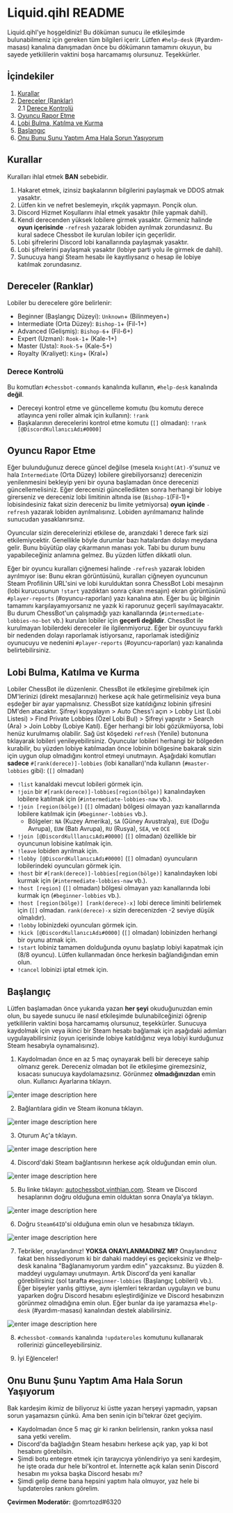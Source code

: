 ﻿Liquid.qihl README
===

Liquid.qihl'ye hoşgeldiniz! Bu döküman sunucu ile etkileşimde bulunabilmeniz için gereken tüm bilgileri içerir. Lütfen `#help-desk` (#yardım-masası) kanalına danışmadan önce bu dökümanın tamamını okuyun, bu sayede yetkililerin vaktini boşa harcamamış olursunuz. Teşekkürler.

## İçindekiler

1. [Kurallar](#kurallar)  
2. [Dereceler (Ranklar)](#dereceler-ranklar)  
	2.1 [Derece Kontrolü](#derece-kontrolü)  
3. [Oyuncu Rapor Etme](#oyuncu-rapor-etme)  
4. [Lobi Bulma, Katılma ve Kurma](#lobi-bulma-katılma-ve-kurma)  
5. [Başlangıç](#başlangıç)
6. [Onu Bunu Şunu Yaptım Ama Hala Sorun Yaşıyorum](#onu-bunu-şunu-yaptım-ama-hala-sorun-yaşıyorum)

## Kurallar
Kuralları ihlal etmek **BAN** sebebidir.

1. Hakaret etmek, izinsiz başkalarının bilgilerini paylaşmak ve DDOS atmak yasaktır.
2. Lütfen kin ve nefret beslemeyin, ırkçılık yapmayın. Ponçik olun.
3. Discord Hizmet Koşullarını ihlal etmek yasaktır (hile yapmak dahil).
4. Kendi derecenden yüksek lobilere girmek yasaktır. Girmeniz halinde **oyun içerisinde** `-refresh` yazarak lobiden ayrılmak zorundasınız. Bu kural sadece Chessbot ile kurulan lobiler için geçerlidir.
5. Lobi şifrelerini Discord lobi kanallarında paylaşmak yasaktır.
6. Lobi şifrelerini paylaşmak yasaktır (lobiye parti yolu ile girmek de dahil).
7. Sunucuya hangi Steam hesabı ile kayıtlıysanız o hesap ile lobiye katılmak zorundasınız.

## Dereceler (Ranklar)
Lobiler bu derecelere göre belirlenir:

- Beginner (Başlangıç Düzeyi): `Unknown`+ (Bilinmeyen+)
- Intermediate (Orta Düzey): `Bishop-1`+ (Fil-1+)
- Advanced (Gelişmiş): `Bishop-6`+ (Fil-6+)
- Expert (Uzman): `Rook-1`+ (Kale-1+)
- Master (Usta): `Rook-5`+ (Kale-5+)
- Royalty (Kraliyet): `King`+ (Kral+)

### Derece Kontrolü
Bu komutları `#chessbot-commands` kanalında kullanın, `#help-desk` kanalında **değil**.

- Dereceyi kontrol etme ve güncelleme komutu (bu komutu derece atlayınca yeni roller almak için kullanın): `!rank`
- Başkalarının derecelerini kontrol etme komutu (`[]` olmadan): `!rank [@DiscordKullanıcıAdı#0000]` 
             
## Oyuncu Rapor Etme

Eğer bulunduğunuz derece güncel değilse (mesela `Knight(At)-9`'sunuz ve hala `Intermediate` (Orta Düzey) lobilere girebiliyorsanız) derecenizin yenilenmesini bekleyip yeni bir oyuna başlamadan önce derecenizi güncellemelisiniz. Eğer derecenizi güncelledikten sonra herhangi bir lobiye girerseniz ve dereceniz lobi limitinin altında ise (`Bishop-1`(Fil-1)+ lobisindesiniz fakat sizin dereceniz bu limite yetmiyorsa) **oyun içinde** `-refresh` yazarak lobiden ayrılmalısınız. Lobiden ayrılmamanız halinde sunucudan yasaklanırsınız.

Oyuncular sizin derecelerinizi etkilese de, aranızdaki 1 derece fark sizi etkilemiycektir. Genellikle böyle durumlar bazı hatalardan dolayı meydana gelir. Bunu büyütüp olay çıkarmanın manası yok. Tabi bu durum bunu yapabileceğiniz anlamına gelmez. Bu yüzden lütfen dikkatli olun.

Eğer bir oyuncu kuralları çiğnemesi halinde `-refresh` yazarak lobiden ayrılmıyor ise: Bunu ekran görüntüsünü, kuralları çiğneyen oyuncunun Steam Profilinin URL'sini ve lobi kurulduktan sonra ChessBot Lobi mesajının (lobi kurucusunun `!start` yazdıktan sonra çıkan mesajın) ekran görüntüsünü `#player-reports` (#oyuncu-raporları) yazı kanalına atın. Eğer bu üç bilginin tamamını karşılayamıyorsanız ne yazık ki raporunuz geçerli sayılmayacaktır. Bu durum ChessBot'un çalışmadığı yazı kanallarında (`#intermediate-lobbies-no-bot` vb.) kurulan lobiler için **geçerli değildir**. ChessBot ile kurulmayan lobilerdeki dereceler ile ilgilenmiyoruz. Eğer bir oyuncuyu farklı bir nedenden dolayı raporlamak istiyorsanız, raporlamak istediğiniz oyunucuyu ve nedenini `#player-reports` (#oyuncu-raporları) yazı kanalında belirtebilirsiniz.
    
## Lobi Bulma, Katılma ve Kurma

Lobiler ChessBot ile düzenlenir. ChessBot ile etkileşime girebilmek için DM'lerinizi (direkt mesajlarınızı) herkese açık hale getirmelisiniz veya buna eşdeğer bir ayar yapmalısnız. ChessBot size katıldığınız lobinin şifresini DM'den atacaktır. Şifreyi kopyalayın > Auto Chess'i açın > Lobby List (Lobi Listesi) > Find Private Lobbies (Özel Lobi Bul) > Şifreyi yapıştır > Search (Ara) > Join Lobby (Lobiye Katıl). Eğer herhangi bir lobi gözükmüyorsa, lobi henüz kurulmamış olabilir. Sağ üst köşedeki `refresh` (Yenile) butonuna tıklayarak lobileri yenileyebilirsiniz. Oyuncular lobileri herhangi bir bölgeden kurabilir, bu yüzden lobiye katılmadan önce lobinin bölgesine bakarak sizin için uygun olup olmadığını kontrol etmeyi unutmayın.  Aşağıdaki komutları **sadece**  `#[rank(derece)]-lobbies` (lobi kanalları)'nda kullanın (`#master-lobbies` gibi): (`[]` olmadan)

- `!list` kanaldaki mevcut lobileri görmek için.
- `!join` bir `#[rank(derece)]-lobbies[region(bölge)]` kanalındayken lobilere katılmak için (`#intermediate-lobbies-naw` vb.).
- `!join [region(bölge)]` (`[]` olmadan) bölgesi olmayan yazı kanallarında lobilere katılmak için (`#beginner-lobbies` vb.).
	- Bölgeler: `NA` (Kuzey Amerika), `SA` (Güney Avustralya), `EUE` (Doğu Avrupa), `EUW` (Batı Avrupa), `RU` (Rusya), `SEA`, ve `OCE`
- `!join [@DiscordKulllanıcıAdı#0000]` (`[]` olmadan) özellikle bir oyuncunun lobisine katılmak için.
- `!leave` lobiden ayrılmak için.
- `!lobby [@DiscordKullanıcıAdı#0000]` (`[]` olmadan) oyuncuların lobilerindeki oyuncuları görmek için.
- `!host` bir `#[rank(derece)]-lobbies[region(bölge)]` kanalındayken lobi kurmak için (`#intermediate-lobbies-naw` vb.).
- `!host [region]` (`[]` olmadan) bölgesi olmayan yazı kanallarında lobi kurmak içn (`#beginner-lobbies` vb.).
- `!host [region(bölge)] [rank(derece)-x]` lobi derece liminiti belirlemek için (`[]` olmadan. `rank(derece)-x` sizin derecenizden -2 seviye düşük olmalıdır).
- `!lobby` lobinizdeki oyuncuları görmek için.
- `!kick [@DiscordKullanıcıAdı#0000]` (`[]` olmadan) lobinizden herhangi bir oyunu atmak için.
- `!start` lobiniz tamamen dolduğunda oyunu başlatıp lobiyi kapatmak için (8/8 oyuncu). Lütfen kullanmadan önce herkesin bağlandığından emin olun.
- `!cancel` lobinizi iptal etmek için.

         
## Başlangıç
Lütfen başlamadan önce yukarıda yazan **her şeyi** okuduğunuzdan emin olun, bu sayede sunucu ile nasıl etkileşimde bulunabilceğinizi öğrenip yetkililerin vaktini boşa harcamamış olursunuz, teşekkürler. Sunucuya kaydolmak için veya ikinci bir Steam hesabı bağlamak için aşağıdaki adımları uygulayabilirsiniz (oyun içerisinde lobiye katıldığınız veya lobiyi kurduğunuz Steam hesabıyla oynamalısınız).
 
1. Kaydolmadan önce en az 5 maç oynayarak belli bir dereceye sahip olmanız gerek. Dereceniz olmadan bot ile etkileşime giremezsiniz, kısacası sunucuya kaydolamazsınız. Görünmez **olmadığınızdan** emin olun. Kullanıcı Ayarlarına tıklayın.

![enter image description here](https://i.ibb.co/19358Cc/Screenshot-9.png)

2. Bağlantılara gidin ve Steam ikonuna tıklayın.

![enter image description here](https://i.ibb.co/h7fvk9K/Screenshot-1.png)

3. Oturum Aç'a tıklayın.

![enter image description here](https://i.ibb.co/vz3rq0J/Screenshot-2.png)

4. Discord'daki Steam bağlantısının herkese açık olduğundan emin olun.

![enter image description here](https://i.ibb.co/fpP9f6F/Screenshot-6.png)

5. Bu linke tıklayın: <a href="http://autochessbot.vinthian.com" target="_blank">autochessbot.vinthian.com</a>. Steam ve Discord hesaplarının doğru olduğuna emin olduktan sonra Onayla'ya tıklayın.

![enter image description here](https://i.ibb.co/ZSpMVpz/Screenshot-3.png) 

6. Doğru `Steam64ID`'si olduğuna emin olun ve  hesabınıza tıklayın.

![enter image description here](https://i.ibb.co/kX2Jxcq/Screenshot-4.png)

7. Tebrikler, onaylandınız! **YOKSA ONAYLANMADINIZ MI?** Onaylandınız fakat ben hissediyorum ki bir dahaki maddeyi es geçiceksiniz ve #help-desk kanalına "Bağlanamıyorum yardım edin" yazcaksınız. Bu yüzden 8. maddeyi uygulamayı unutmayın. Artık Discord'da yeni kanallar görebilirsiniz (sol tarafta `#beginner-lobbies` (Başlangıç Lobileri) vb.). Eğer bişeyler yanlış gittiyse, aynı işlemleri tekrardan uygulayın ve bunu yaparken doğru Discord hesabını eşleştirdiğinize ve Discord hesabınızın görünmez olmadığına emin olun. Eğer bunlar da işe yaramazsa `#help-desk` (#yardım-masası) kanalından destek alabilirsiniz.

![enter image description here](https://i.ibb.co/zH1zWnn/Screenshot-5.png)

8. `#chessbot-commands` kanalında  `!updateroles` komutunu kullanarak rollerinizi güncelleyebilirsiniz.
    
9. İyi Eğlenceler!

## Onu Bunu Şunu Yaptım Ama Hala Sorun Yaşıyorum
Bak kardeşim ikimiz de biliyoruz ki üstte yazan herşeyi yapmadın, yapsan sorun yaşamazsın çünkü. Ama ben senin için bi'tekrar özet geçiyim.

- Kaydolmadan önce 5 maç gir ki rankın belirlensin, rankın yoksa nasıl sana yetki verelim.
- Discord'da bağladığın Steam hesabını herkese açık yap, yap ki bot hesabını görebilsin.
- Şimdi botu entegre etmek için tarayıcıya yönlendiriyo ya seni kardeşim, he işte orada dur hele bi'kontrol et. İnternette açık kalan senin Discord hesabın mı yoksa başka Discord hesabı mı?
- Şimdi gelip deme bana hepsini yaptım hala olmuyor, yaz hele bi !updateroles rankını görelim.

**Çevirmen Moderatör:** @omrtozd#6320